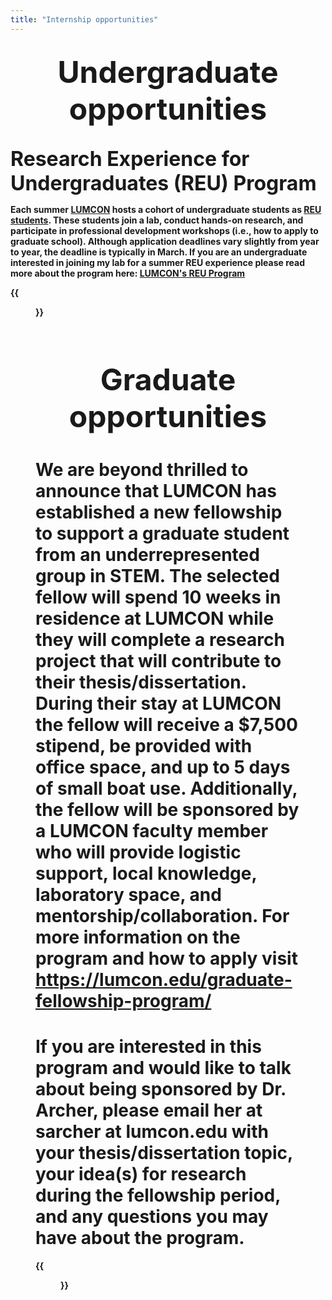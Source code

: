 ```yaml
---
title: "Internship opportunities"
--- 
```


<br>

<center><font size=20><b> Undergraduate opportunities <b></font></center> 

<br>

<font size=6>Research Experience for Undergraduates (REU) Program </font>  

Each summer [LUMCON](https://lumcon.edu/) hosts a cohort of undergraduate students as [REU students](https://www.nsf.gov/crssprgm/reu/). These students join a lab, conduct hands-on research, and participate in professional development workshops (i.e., how to apply to graduate school). Although application deadlines vary slightly from year to year, the deadline is typically in March. If you are an undergraduate interested in joining my lab for a summer REU experience please read more about the program here: [LUMCON's REU Program](https://lumcon.edu/reu/)

{{<figure src="/images/REU_students1.jpg" width="1000" align="float:center">}}

<br>

# <center><font size=20><b> Graduate opportunities <b></font></center> 
# 
# We are beyond thrilled to announce that LUMCON has established a new fellowship to support a graduate student from an underrepresented group in STEM. The selected fellow will spend 10 weeks in residence at LUMCON while they will complete a research project that will contribute to their thesis/dissertation. During their stay at LUMCON the fellow will receive a $7,500 stipend, be provided with office space, and up to 5 days of small boat use. Additionally, the fellow will be sponsored by a LUMCON faculty member who will provide logistic support, local knowledge, laboratory space, and mentorship/collaboration. For more information on the program and how to apply visit https://lumcon.edu/graduate-fellowship-program/
# 
# If you are interested in this program and would like to talk about being sponsored by Dr. Archer, please email her at sarcher at lumcon.edu with your thesis/dissertation topic, your idea(s) for research during the fellowship period, and any questions you may have about the program. 


{{<figure src="/images/LUMCON_fromwater.jpg" width="1000" align="float:center">}}

